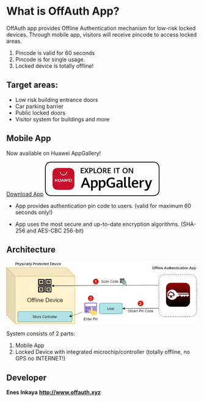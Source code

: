 
# What is OffAuth App?

OffAuth app provides Offline Authentication mechanism for low-risk locked devices.
Through mobile app, visitors will receive pincode to access locked areas.
1. Pincode is valid for 60 seconds
2. Pincode is for single usage.
3. Locked device is totally offline!

## Target areas:

- Low risk building entrance doors
- Car parking barrier
- Public locked doors
- Visitor system for buildings and more


## Mobile App
Now available on Huawei AppGallery!

[Download App](https://appgallery.huawei.com/#/app/C102224447)
![Explore it on AppGallery](https://raw.githubusercontent.com/enesinky/weboffauth/master/images/Badge-White.png)

 - App provides authentication pin code to users. (valid for maximum 60
   seconds only!)
   
 - App uses the most  secure and up-to-date encryption algorithms.
   (SHA-256 and AES-CBC 256-bit)



## Architecture
![enter image description here](https://raw.githubusercontent.com/enesinky/weboffauth/master/images/architecture_diag.png)


System consists of 2 parts: 

1. Mobile App
2. Locked Device with integrated microchip/controller (totally offline, no GPS no INTERNET!)


## Developer

**Enes Inkaya**
**http://www.offauth.xyz**


